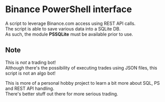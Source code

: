 # Binance PowerShell interface
A script to leverage Binance.com access using REST API calls.  
The script is able to save various data into a SQLite DB.  
As such, the module **PSSQLite** must be available prior to use.

## Note
This is *not* a trading bot!  
Although there's the possibility of executing trades using JSON files, this script is not an algo bot!  

This is more of a personal hobby project to learn a bit more about SQL, PS and REST API handling.  
There's better stuff out there for more serious trading.
